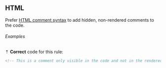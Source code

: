## HTML

Prefer [HTML comment syntax][w3-html5-spec-comments] to add hidden, non-rendered comments to the code.

###### Examples

⇡ **Correct** code for this rule:

```markdown
<!-- This is a comment only visible in the code and not in the rendered output -->
```

[w3-html5-spec-comments]: https://www.w3.org/TR/html51/syntax.html#sec-comments
